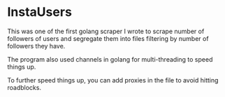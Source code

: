 # InstaUsers

This was one of the first golang scraper I wrote to scrape number of followers of users and segregate them into files filtering by number of followers they have.

The program also used channels in golang for multi-threading to speed things up.

To further speed things up, you can add proxies in the file to avoid hitting roadblocks.
